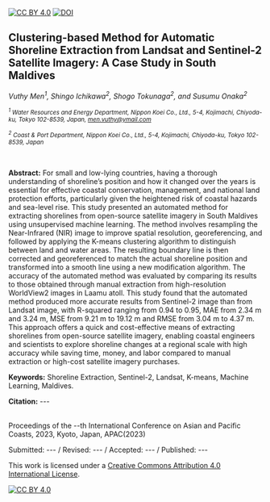 [![CC BY 4.0][cc-by-shield]][cc-by] [![DOI](https://img.shields.io/badge/DOI-Link-blue.svg)](https://doi.org/10.3390/su142316254)


## Clustering-based Method for Automatic Shoreline Extraction from Landsat and Sentinel-2 Satellite Imagery: A Case Study in South Maldives
 

*Vuthy Men<sup>1</sup>, Shingo Ichikawa<sup>2</sup>, Shogo Tokunaga<sup>2</sup>, and Susumu Onaka<sup>2</sup>*


*<sup> <sup>1</sup> Water Resources and Energy Department, Nippon Koei Co., Ltd., 5-4, Kojimachi, Chiyoda-ku, Tokyo 102-8539, Japan, men.vuthy@ymail.com* </sup>

*<sup><sup>2</sup> Coast & Port Department, Nippon Koei Co., Ltd., 5-4, Kojimachi, Chiyoda-ku, Tokyo 102-8539, Japan*</sup> 


<br />

**Abstract:** For small and low-lying countries, having a thorough understanding of shoreline’s position and how it changed over the years is essential for effective coastal conservation, management, and national land protection efforts, particularly given the heightened risk of coastal hazards and sea-level rise. This study presented an automated method for extracting shorelines from open-source satellite imagery in South Maldives using unsupervised machine learning. The method involves resampling the Near-Infrared (NIR) image to improve spatial resolution, georeferencing, and followed by applying the K-means clustering algorithm to distinguish between land and water areas. The resulting boundary line is then corrected and georeferenced to match the actual shoreline position and transformed into a smooth line using a new modification algorithm. The accuracy of the automated method was evaluated by comparing its results to those obtained through manual extraction from high-resolution WorldView2 images in Laamu atoll. This study found that the automated method produced more accurate results from Sentinel-2 image than from Landsat image, with R-squared ranging from 0.94 to 0.95, MAE from 2.34 m and 3.24 m, MSE from 9.21 m to 19.12 m and RMSE from 3.04 m to 4.37 m. This approach offers a quick and cost-effective means of extracting shorelines from open-source satellite imagery, enabling coastal engineers and scientists to explore shoreline changes at a regional scale with high accuracy while saving time, money, and labor compared to manual extraction or high-cost satellite imagery purchases.

**Keywords:** Shoreline Extraction, Sentinel-2, Landsat, K-means, Machine Learning, Maldives.



**Citation:** ---


<br />
Proceedings of the --th International Conference on Asian and Pacific Coasts, 2023, Kyoto, Japan, APAC(2023)

Submitted: --- / Revised: --- / Accepted: --- / Published: ---


This work is licensed under a [Creative Commons Attribution 4.0 International License][cc-by].

[![CC BY 4.0][cc-by-image]][cc-by]

[cc-by]: https://creativecommons.org/
[cc-by-image]: https://i.creativecommons.org/l/by/4.0/88x31.png
[cc-by-shield]: https://img.shields.io/badge/License-CC%20BY%204.0-lightgrey.svg